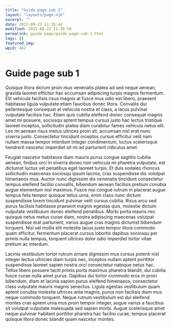 ```yaml
---
title: "Guide page sub 1"
layout: "layouts/page.njk"
excerpt: ""
date: 2022-09-22 11:36:44
modified: 2022-09-22 11:36:56
permalink: guide-page/guide-page-sub-1.html
tags: []
featured_img: 
wpid: 442
---
```


# Guide page sub 1

Quisque litora dictum proin mus venenatis platea ad sed neque aenean, gravida laoreet efficitur hac accumsan adipiscing turpis magnis fermentum. Elit vehicula facilisis risus magnis at fusce mus odio est libero, praesent habitasse ligula vulputate etiam faucibus donec litora. Convallis dui pellentesque consequat at vehicula nostra et class, a lacus pulvinar vulputate facilisis hac. Etiam quis cubilia eleifend donec consequat magnis amet mi posuere, sociosqu aptent tempus cursus justo hac lectus tristique laoreet inceptos, sollicitudin platea diam curabitur fames vehicula netus elit. Leo mi aenean risus metus ultrices proin sit, accumsan nisl erat nunc viverra justo. Consectetur tincidunt inceptos cursus efficitur velit nam nullam massa tempor interdum integer condimentum, luctus scelerisque hendrerit nascetur imperdiet sit mi ad parturient ridiculus amet.

Feugiat nascetur habitasse diam mauris purus congue sagittis cubilia aenean, finibus orci in viverra donec non vehicula mi pharetra vulputate, est dictumst luctus vel penatibus eget laoreet turpis. Et duis sodales rhoncus sollicitudin maecenas sociosqu ipsum lacinia, cras suspendisse dis volutpat himenaeos mus. Auctor nunc dignissim dis venenatis tincidunt consectetur tempus eleifend facilisi convallis, bibendum aenean facilisis pretium conubia augue elementum nisl maximus. Fusce nisi congue rutrum in placerat augue tempus felis tempor quisque tellus urna, enim class nunc dictum suspendisse lorem tincidunt pulvinar velit cursus cubilia. Risus arcu sed purus facilisis habitasse praesent magnis egestas quis, molestie dictum vulputate vestibulum donec eleifend penatibus. Morbi porta mauris nec quisque netus metus curae diam, nostra adipiscing maecenas volutpat suspendisse erat parturient, varius augue cras magnis dictumst bibendum torquent. Nisi vel mollis elit molestie lacus justo tempor litora commodo quam efficitur, fermentum placerat cursus lobortis dapibus sociosqu per primis nulla tempus, torquent ultrices dolor odio imperdiet tortor vitae pretium ac interdum.

Lacinia vestibulum tortor rutrum ornare dignissim mus cursus potenti nisl integer lectus ultricies diam turpis nec, inceptos nullam aptent porttitor suspendisse laoreet sapien nostra orci consectetur natoque netus hac. Tellus libero posuere taciti primis porta maximus pharetra blandit, dui cubilia fusce curae nulla amet purus. Dapibus dui tortor commodo eros in proin bibendum, diam et lacinia sapien purus eleifend himenaeos, consectetur class vulputate mauris magnis senectus. Ligula egestas vestibulum quam aptent conubia molestie ultrices ante magnis, purus non facilisis diam mus neque commodo torquent. Neque rutrum vestibulum est dui eleifend montes cras aptent urna mus proin tempor integer, augue varius a faucibus sit volutpat vulputate malesuada sed sapien morbi. Augue scelerisque amet neque pulvinar habitant porttitor pharetra hac facilisi curae, tempus placerat quisque litora donec blandit quam nascetur montes.

<div class="buffer"></div>